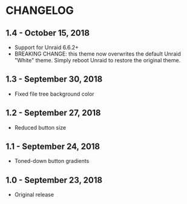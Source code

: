 # CHANGELOG

## 1.4 - October 15, 2018

- Support for Unraid 6.6.2+
- BREAKING CHANGE: this theme now overwrites the default Unraid "White" theme. Simply reboot Unraid to restore the original theme.

## 1.3 - September 30, 2018

- Fixed file tree background color


## 1.2 - September 27, 2018

- Reduced button size


## 1.1 - September 24, 2018

- Toned-down button gradients


## 1.0 - September 23, 2018

- Original release

